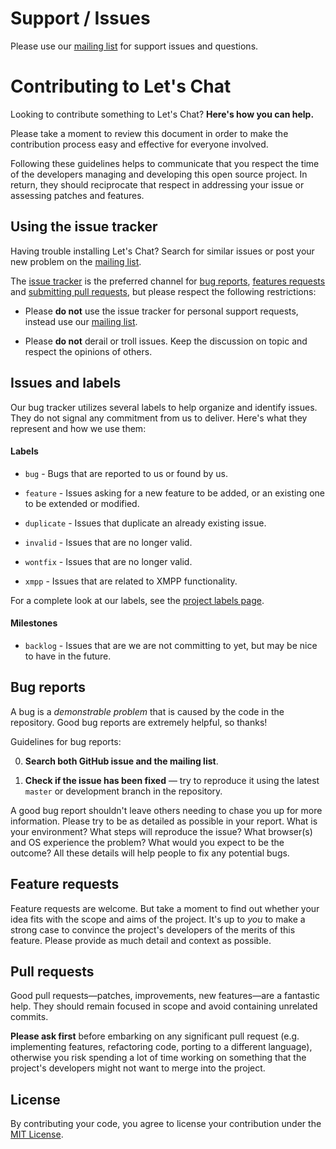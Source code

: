 # Support / Issues

Please use our [mailing list][mailing-list] for support issues and questions.


# Contributing to Let's Chat

Looking to contribute something to Let's Chat? **Here's how you can help.**

Please take a moment to review this document in order to make the contribution
process easy and effective for everyone involved.

Following these guidelines helps to communicate that you respect the time of
the developers managing and developing this open source project. In return,
they should reciprocate that respect in addressing your issue or assessing
patches and features.


## Using the issue tracker

Having trouble installing Let's Chat? Search for similar issues or post your new problem on the [mailing list][mailing-list].

The [issue tracker][tracker] is the preferred channel for [bug reports](#bug-reports),
[features requests](#feature-requests) and [submitting pull requests](#pull-requests),
but please respect the following restrictions:


* Please **do not** use the issue tracker for personal support requests,
  instead use our [mailing list][mailing-list].

* Please **do not** derail or troll issues. Keep the discussion on topic and
  respect the opinions of others.


## Issues and labels

Our bug tracker utilizes several labels to help organize and identify issues.
They do not signal any commitment from us to deliver. Here's what they
represent and how we use them:

#### Labels

- `bug` - Bugs that are reported to us or found by us.
- `feature` - Issues asking for a new feature to be added, or an existing one 
  to be extended or modified.


- `duplicate` - Issues that duplicate an already existing issue.
- `invalid` - Issues that are no longer valid.
- `wontfix` - Issues that are no longer valid.


- `xmpp` - Issues that are related to XMPP functionality.

For a complete look at our labels, see the [project labels page][labels].

#### Milestones

- `backlog` - Issues that are we are not committing to yet, but may be nice to
  have in the future.


## Bug reports

A bug is a _demonstrable problem_ that is caused by the code in the repository.
Good bug reports are extremely helpful, so thanks!

Guidelines for bug reports:

0. **Search both GitHub issue and the mailing list**.

2. **Check if the issue has been fixed** &mdash; try to reproduce it using the
   latest `master` or development branch in the repository.


A good bug report shouldn't leave others needing to chase you up for more
information. Please try to be as detailed as possible in your report. What is
your environment? What steps will reproduce the issue? What browser(s) and OS
experience the problem? What
would you expect to be the outcome? All these details will help people to fix
any potential bugs.


## Feature requests

Feature requests are welcome. But take a moment to find out whether your idea
fits with the scope and aims of the project. It's up to *you* to make a strong
case to convince the project's developers of the merits of this feature. Please
provide as much detail and context as possible.


## Pull requests

Good pull requests—patches, improvements, new features—are a fantastic
help. They should remain focused in scope and avoid containing unrelated
commits.

**Please ask first** before embarking on any significant pull request (e.g.
implementing features, refactoring code, porting to a different language),
otherwise you risk spending a lot of time working on something that the
project's developers might not want to merge into the project.


## License

By contributing your code, you agree to license your contribution under the
[MIT License](LICENSE).


[labels]: https://github.com/sdelements/lets-chat/labels
[mailing-list]: https://groups.google.com/forum/#!forum/lets-chat-app
[tracker]: https://github.com/sdelements/lets-chat/issues
